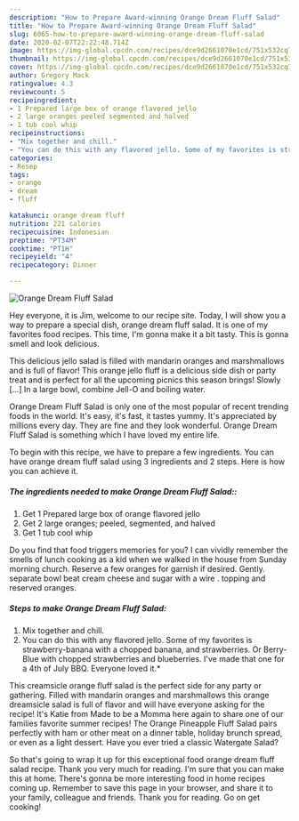 ```yaml
---
description: "How to Prepare Award-winning Orange Dream Fluff Salad"
title: "How to Prepare Award-winning Orange Dream Fluff Salad"
slug: 6065-how-to-prepare-award-winning-orange-dream-fluff-salad
date: 2020-02-07T22:22:48.714Z
image: https://img-global.cpcdn.com/recipes/dce9d2661070e1cd/751x532cq70/orange-dream-fluff-salad-recipe-main-photo.jpg
thumbnail: https://img-global.cpcdn.com/recipes/dce9d2661070e1cd/751x532cq70/orange-dream-fluff-salad-recipe-main-photo.jpg
cover: https://img-global.cpcdn.com/recipes/dce9d2661070e1cd/751x532cq70/orange-dream-fluff-salad-recipe-main-photo.jpg
author: Gregory Mack
ratingvalue: 4.3
reviewcount: 5
recipeingredient:
- 1 Prepared large box of orange flavored jello
- 2 large oranges peeled segmented and halved
- 1 tub cool whip
recipeinstructions:
- "Mix together and chill."
- "You can do this with any flavored jello. Some of my favorites is strawberry-banana with a chopped banana, and strawberries. Or Berry-Blue with chopped strawberries and blueberries. I&#39;ve made that one for a 4th of July BBQ. Everyone loved it.*"
categories:
- Resep
tags:
- orange
- dream
- fluff

katakunci: orange dream fluff
nutrition: 221 calories
recipecuisine: Indonesian
preptime: "PT34M"
cooktime: "PT1H"
recipeyield: "4"
recipecategory: Dinner

---
```



![Orange Dream Fluff Salad](https://img-global.cpcdn.com/recipes/dce9d2661070e1cd/751x532cq70/orange-dream-fluff-salad-recipe-main-photo.jpg)

Hey everyone, it is Jim, welcome to our recipe site. Today, I will show you a way to prepare a special dish, orange dream fluff salad. It is one of my favorites food recipes. This time, I'm gonna make it a bit tasty. This is gonna smell and look delicious.

This delicious jello salad is filled with mandarin oranges and marshmallows and is full of flavor! This orange jello fluff is a delicious side dish or party treat and is perfect for all the upcoming picnics this season brings! Slowly […] In a large bowl, combine Jell-O and boiling water.

Orange Dream Fluff Salad is only one of the most popular of recent trending foods in the world. It's easy, it's fast, it tastes yummy. It's appreciated by millions every day. They are fine and they look wonderful. Orange Dream Fluff Salad is something which I have loved my entire life.


To begin with this recipe, we have to prepare a few ingredients. You can have orange dream fluff salad using 3 ingredients and 2 steps. Here is how you can achieve it.

##### The ingredients needed to make Orange Dream Fluff Salad::

1. Get 1 Prepared large box of orange flavored jello
1. Get 2 large oranges; peeled, segmented, and halved
1. Get 1 tub cool whip


Do you find that food triggers memories for you? I can vividly remember the smells of lunch cooking as a kid when we walked in the house from Sunday morning church. Reserve a few oranges for garnish if desired. Gently. separate bowl beat cream cheese and sugar with a wire . topping and reserved oranges. 

##### Steps to make Orange Dream Fluff Salad:

1. Mix together and chill.
1. You can do this with any flavored jello. Some of my favorites is strawberry-banana with a chopped banana, and strawberries. Or Berry-Blue with chopped strawberries and blueberries. I&#39;ve made that one for a 4th of July BBQ. Everyone loved it.*


This creamsicle orange fluff salad is the perfect side for any party or gathering. Filled with mandarin oranges and marshmallows this orange dreamsicle salad is full of flavor and will have everyone asking for the recipe! It&#39;s Katie from Made to be a Momma here again to share one of our families favorite summer recipes! The Orange Pineapple Fluff Salad pairs perfectly with ham or other meat on a dinner table, holiday brunch spread, or even as a light dessert. Have you ever tried a classic Watergate Salad? 

So that's going to wrap it up for this exceptional food orange dream fluff salad recipe. Thank you very much for reading. I'm sure that you can make this at home. There's gonna be more interesting food in home recipes coming up. Remember to save this page in your browser, and share it to your family, colleague and friends. Thank you for reading. Go on get cooking!
